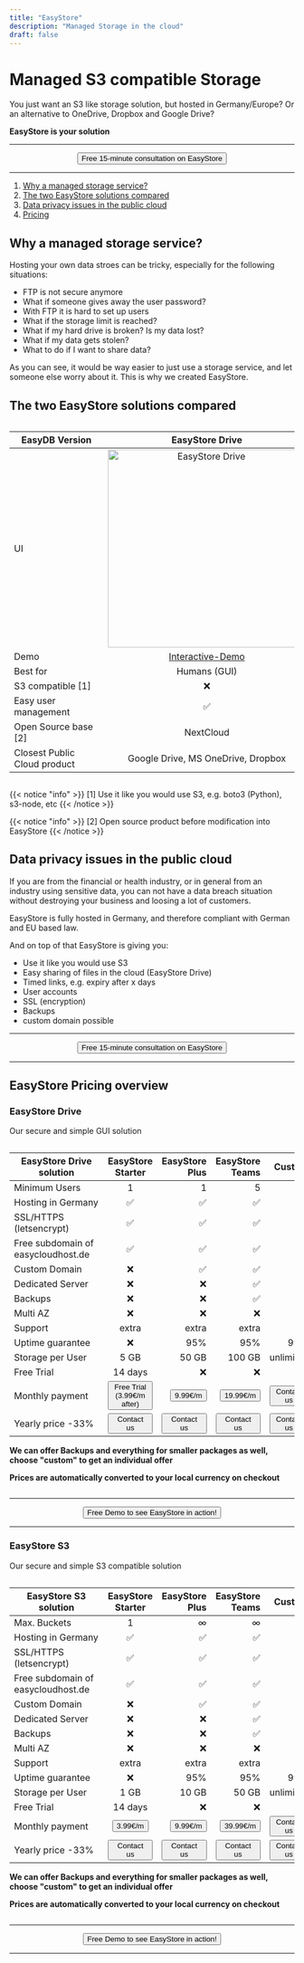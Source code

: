 ```yaml
---
title: "EasyStore"
description: "Managed Storage in the cloud"
draft: false
---
```




<!-- <center>
    <video controls width="60%" poster="videos/EasyStore/EasyStore-thumbnail.png">
        <source src="videos/EasyStore/EasyStore.webm"
                type="video/webm">
        <source src="videos/EasyStore/EasyStore.mp4"
                type="video/mp4">
        Use a newer browser to see this video.
    </video>
</center> -->

# Managed S3 compatible Storage

You just want an S3 like storage solution, but hosted in Germany/Europe? Or an alternative to OneDrive, Dropbox and Google Drive?

**EasyStore is your solution**

<hr>
<center>
    <a href="/contact" target="_blank"><button type="link" class="input-group-text btn btn-primary rounded">Free 15-minute consultation on EasyStore</button></a>
</center>
<hr>

1. [Why a managed storage service?](/easyservices/easystore/#why-a-managed-storage-service)
2. [The two EasyStore solutions compared](/easyservices/easystore/#the-two-easystore-solutions-compared)
3. [Data privacy issues in the public cloud](/easyservices/easystore/#data-privacy-issues-in-the-public-cloud)
4. [Pricing](/easyservices/easystore/#easystore-pricing-overview)

## Why a managed storage service?

Hosting your own data stroes can be tricky, especially for the following situations:

- FTP is not secure anymore
- What if someone gives away the user password?
- With FTP it is hard to set up users
- What if the storage limit is reached?
- What if my hard drive is broken? Is my data lost?
- What if my data gets stolen?
- What to do if I want to share data?

As you can see, it would be way easier to just use a storage service, and let someone else worry about it. This is why we created EasyStore.

## The two EasyStore solutions compared

<div style="overflow-x:auto;">


| <div style="width:150px">EasyDB Version</div>   | EasyStore Drive   | EasyStore S3    |
| ------------- |:-------------:| -----:|
| UI |  <img loading="lazy" style="width:350px" src="images/easyservices/easystore/easystore-drive.png" alt="EasyStore Drive"> |  <img loading="lazy" style="width:350px" src="images/easyservices/easystore/easystore-minio.png" alt="EasyStore S3"> |
| Demo | <a href="https://demo.owncloud.org/" target="_blank">Interactive-Demo</a> | <a href="https://play.minio.io:9443/" target="_blank">Interactive-Demo</a> |
| Best for | Humans (GUI) | Machines/Code |
| S3 compatible [1] | &#x274C; | &#x2705; |
| Easy user management | &#x2705; | &#x274C; |
| Open Source base [2] | NextCloud | MinIO |
| Closest Public Cloud product | Google Drive, MS OneDrive, Dropbox | AWS S3, Google Cloud Storage |

</div>

{{< notice "info" >}}
  [1] Use it like you would use S3, e.g. boto3 (Python), s3-node, etc
{{< /notice >}}

{{< notice "info" >}}
  [2] Open source product before modification into EasyStore
{{< /notice >}}


## Data privacy issues in the public cloud

If you are from the financial or health industry, or in general from an industry using sensitive data, you can not have a data breach situation without destroying your business and loosing a lot of customers. 

EasyStore is fully hosted in Germany, and therefore compliant with German and EU based law.

And on top of that EasyStore is giving you:

- Use it like you would use S3
- Easy sharing of files in the cloud (EasyStore Drive)
- Timed links, e.g. expiry after x days
- User accounts
- SSL (encryption)
- Backups
- custom domain possible

<hr>
<center>
    <a href="/contact" target="_blank"><button type="link" class="input-group-text btn btn-primary rounded">Free 15-minute consultation on EasyStore</button></a>
</center>
<hr>

## EasyStore Pricing overview

### EasyStore Drive 

Our secure and simple GUI solution

<div style="overflow-x:auto;">

| <div style="width:150px">EasyStore Drive solution</div>   | EasyStore Starter | EasyStore Plus  | EasyStore Teams | Custom |
| ------------- |:-------------:| ------------:| -----:| -----:| 
| Minimum Users | 1 | 1 |  5 | 20 |
| Hosting in Germany | &#x2705; | &#x2705; | &#x2705; | &#x2705; | 
| SSL/HTTPS (letsencrypt) | &#x2705; |  &#x2705; |  &#x2705; | &#x2705; | 
| Free subdomain of easycloudhost.de | &#x2705; |  &#x2705; | &#x2705; | &#x2705; | 
| Custom Domain | &#x274C; | &#x2705; | &#x2705; | &#x2705; |
| Dedicated Server |  &#x274C; | &#x274C; | &#x2705; | &#x2705; |
| Backups | &#x274C; | &#x274C; | &#x2705; | &#x2705; | 
| Multi AZ | &#x274C; | &#x274C; | &#x274C; | &#x2705; |
| Support | extra | extra | extra  | &#x2705; |
| Uptime guarantee |  &#x274C; | 95% | 95% | 99% |
| Storage per User | 5 GB | 50 GB | 100 GB | unlimited | 
| Free Trial | 14 days |  &#x274C; |  &#x274C; |  &#x274C; | 
| Monthly payment | <a href="https://buy.stripe.com/9AQ5mNaF6cNq9gcbJf" target="_blank"><button type="link" class="input-group-text btn btn-primary rounded">Free Trial (3.99€/m after)</button></a> | <a href="https://buy.stripe.com/6oEdTjdRieVy0JG4gO" target="_blank"><button type="link" class="input-group-text btn btn-primary rounded">9.99€/m</button></a> | <a href="https://buy.stripe.com/8wMdTjfZq7t64ZW8x5" target="_blank"><button type="link" class="input-group-text btn btn-primary rounded">19.99€/m</button></a> |  <a href="/contact" target="_blank"><button type="link" class="input-group-text btn btn-primary rounded">Contact us</button></a> |
| Yearly price -33% | <a href="/contact" target="_blank"><button type="link" class="input-group-text btn btn-secondary rounded">Contact us</button></a> |<a href="/contact" target="_blank"><button type="link" class="input-group-text btn btn-secondary rounded">Contact us</button></a> |<a href="/contact" target="_blank"><button type="link" class="input-group-text btn btn-secondary rounded">Contact us</button></a> |<a href="/contact" target="_blank"><button type="link" class="input-group-text btn btn-secondary rounded">Contact us</button></a> |
 
**We can offer Backups and everything for smaller packages as well, choose "custom" to get an individual offer**

**Prices are automatically converted to your local currency on checkout**
</div>


<hr>
<center>
    <a href="/contact" target="_blank"><button type="link" class="input-group-text btn btn-primary rounded">Free Demo to see EasyStore in action!</button></a>
</center>
<hr>

### EasyStore S3

Our secure and simple S3 compatible solution

<div style="overflow-x:auto;">

| <div style="width:150px">EasyStore S3 solution</div>   | EasyStore Starter | EasyStore Plus  | EasyStore Teams | Custom |
| ------------- |:-------------:| ------------:| -----:| -----:| 
| Max. Buckets | 1 | &infin; |  &infin; | &infin; |
| Hosting in Germany | &#x2705; | &#x2705; | &#x2705; | &#x2705; | 
| SSL/HTTPS (letsencrypt) | &#x2705; |  &#x2705; |  &#x2705; | &#x2705; | 
| Free subdomain of easycloudhost.de | &#x2705; |  &#x2705; | &#x2705; | &#x2705; | 
| Custom Domain | &#x274C; | &#x2705; | &#x2705; | &#x2705; |
| Dedicated Server |  &#x274C; | &#x274C; | &#x2705; | &#x2705; |
| Backups | &#x274C; | &#x274C; | &#x2705; | &#x2705; | 
| Multi AZ | &#x274C; | &#x274C; | &#x274C; | &#x2705; |
| Support | extra | extra | extra  | &#x2705; |
| Uptime guarantee |  &#x274C; | 95% | 95% | 99% |
| Storage per User | 1 GB | 10 GB | 50 GB | unlimited | 
| Free Trial | 14 days |  &#x274C; |  &#x274C; |  &#x274C; | 
| Monthly payment | <a href="https://buy.stripe.com/8wM7uV5kM6p2dws28I" target="_blank"><button type="link" class="input-group-text btn btn-primary rounded">3.99€/m</button></a> | <a href="https://buy.stripe.com/14k02taF66p2gIEcNn" target="_blank"><button type="link" class="input-group-text btn btn-primary rounded">9.99€/m</button></a> | <a href="https://buy.stripe.com/8wM02teVm3cQ0JG6p1" target="_blank"><button type="link" class="input-group-text btn btn-primary rounded">39.99€/m</button></a> |  <a href="/contact" target="_blank"><button type="link" class="input-group-text btn btn-primary rounded">Contact us</button></a> |
| Yearly price -33% | <a href="/contact" target="_blank"><button type="link" class="input-group-text btn btn-secondary rounded">Contact us</button></a> |<a href="/contact" target="_blank"><button type="link" class="input-group-text btn btn-secondary rounded">Contact us</button></a> |<a href="/contact" target="_blank"><button type="link" class="input-group-text btn btn-secondary rounded">Contact us</button></a> |<a href="/contact" target="_blank"><button type="link" class="input-group-text btn btn-secondary rounded">Contact us</button></a> |
 
**We can offer Backups and everything for smaller packages as well, choose "custom" to get an individual offer**

**Prices are automatically converted to your local currency on checkout**
</div>

<hr>
<center>
    <a href="/contact" target="_blank"><button type="link" class="input-group-text btn btn-primary rounded">Free Demo to see EasyStore in action!</button></a>
</center>
<hr>